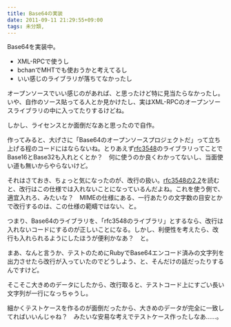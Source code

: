 ```yaml
---
title: Base64の実装
date: 2011-09-11 21:29:55+09:00
tags: 未分類, 
---
```

Base64を実装中。
<ul>
	<li>XML-RPCで使うし</li>
	<li>bchanでMHTでも使おうかと考えてるし</li>
	<li>いい感じのライブラリが落ちてなかったし</li>
</ul>

オープンソースでいい感じのがあれば、と思ったけど特に見当たらなかったし。いや、自作のソース貼ってる人とか見かけたし、実はXML-RPCのオープンソースライブラリの中に入ってたりするけどね。

しかし、ライセンスとか面倒だなあと思ったので自作。

作ってみると、大げさに「Base64のオープンソースプロジェクトだ」って立ち上げる程のコードにはならないね。とりあえず<a href="http://tools.ietf.org/html/rfc3548" target="_blank">rfc3548</a>のライブラリってことでBase16とBase32も入れとくとか？　何に使うのか良くわかってないし、当面使い道も無いからやらないけど。

それはさておき、ちょっと気になったのが、改行の扱い。<a href="http://tools.ietf.org/html/rfc3548#section-2.1" target="_blank">rfc3548の2.2</a>を読むと、改行はこの仕様では入れないことになっているんだよね。これを使う側で、適宜入れろ、みたいな？　MIMEの仕様にある、一行あたりの文字数の目安とかで改行するのは、この仕様の範疇ではない、と。

つまり、Base64のライブラリを、「rfc3548のライブラリ」とするなら、改行は入れないコードにするのが正しいことになる。しかし、利便性を考えたら、改行も入れられるようにしたほうが便利かなあ？　と。

まあ、なんと言うか、テストのためにRubyでBase64エンコード済みの文字列を出力させたら改行が入っていたのでどうしよう、と、そんだけの話だったりするんですけど。

そこそこ大きめのデータにしたから、改行取ると、テストコード上にすごい長い文字列が一行になっちゃうし。

細かくテストケースを作るのが面倒だったから、大きめのデータが完全に一致してればいいんじゃね？　みたいな安易な考えでテストケース作ったしなあ……。
